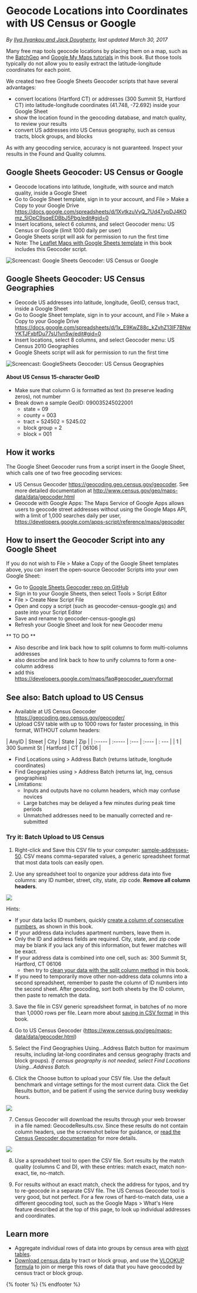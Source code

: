 # Geocode Locations into Coordinates with US Census or Google
*By [Ilya Ilyankou and Jack Dougherty](../../introduction/who.md), last updated March 30, 2017*

Many free map tools geocode locations by placing them on a map, such as the [BatchGeo](../../map/batchgeo) and [Google My Maps tutorials](../../map/mymaps) in this book. But those tools typically do not allow you to easily extract the latitude-longitude coordinates for each point.

We created two free Google Sheets Geocoder scripts that have several advantages:
- convert locations (Hartford CT) or addresses (300 Summit St, Hartford CT) into latitude-longitude coordinates (41.748, -72.692) inside your Google Sheet
- show the location found in the geocoding database, and match quality, to review your results
- convert US addresses into US Census geography, such as census tracts, block groups, and blocks

As with any geocoding service, accuracy is not guaranteed. Inspect your results in the Found and Quality columns.

## Google Sheets Geocoder: US Census or Google
- Geocode locations into latitude, longitude, with source and match quality, inside a Google Sheet
- Go to Google Sheet template, sign in to your account, and File > Make a Copy to your Google Drive https://docs.google.com/spreadsheets/d/1XvtkzuVyQ_7Ud47ypDJ4KOmz_5lOpC9sqeEDBbJ5Pbg/edit#gid=0
- Insert locations, select 6 columns, and select Geocoder menu: US Census or Google (limit 1000 daily per user)
- Google Sheets script will ask for permission to run the first time
- Note: The [Leaflet Maps with Google Sheets template](../../leaflet/with-google-sheets) in this book includes this Geocoder script.

![Screencast: Google Sheets Geocoder: US Census or Google](google-sheets-geocoder-census-google.gif)

## Google Sheets Geocoder: US Census Geographies
- Geocode US addresses into latitude, longitude, GeoID, census tract, inside a Google Sheet
- Go to Google Sheet template, sign in to your account, and File > Make a Copy to your Google Drive
https://docs.google.com/spreadsheets/d/1x_E9KwZ88c_kZvhZ13IF7BNwYKTJFxbfDu77sU1vn5w/edit#gid=0
- Insert locations, select 8 columns, and select Geocoder menu: US Census 2010 Geographies
- Google Sheets script will ask for permission to run the first time

![Screencast: GoogleSheets Geocoder: US Census Geographies](google-sheets-geocoder-census-geographies.gif)

#### About US Census 15-character GeoID
- Make sure that column G is formatted as text (to preserve leading zeros), not number
- Break down a sample GeoID: 090035245022001
  - state = 09
  - county = 003
  - tract = 524502 = 5245.02
  - block group = 2
  - block = 001

## How it works
The Google Sheet Geocoder runs from a script insert in the Google Sheet, which calls one of two free geocoding services:
- US Census Geocoder https://geocoding.geo.census.gov/geocoder. See more detailed documentation at http://www.census.gov/geo/maps-data/data/geocoder.html
- Geocode with Google Apps: The Maps Service of Google Apps allows users to geocode street addresses without using the Google Maps API, with a limit of 1,000 searches daily per user, https://developers.google.com/apps-script/reference/maps/geocoder

## How to insert the Geocoder Script into any Google Sheet
If you do not wish to File > Make a Copy of the Google Sheet templates above, you can insert the open-source Geocoder Scripts into your own Google Sheet:
- Go to [Google Sheets Geocoder repo on GitHub](https://github.com/JackDougherty/google-sheets-geocoder)
- Sign in to your Google Sheets, then select Tools > Script Editor
- File > Create New Script File
- Open and copy a script (such as geocoder-census-google.gs) and paste into your Script Editor
- Save and rename to geocoder-census-google.gs)
- Refresh your Google Sheet and look for new Geocoder menu

** TO DO **
- Also describe and link back how to split columns to form multi-columns addresses
- also describe and link back to how to unify columns to form a one-column address
- add this https://developers.google.com/maps/faq#geocoder_queryformat

## See also: Batch upload to US Census
- Available at US Census Geocoder https://geocoding.geo.census.gov/geocoder/
- Upload CSV table with up to 1000 rows for faster processing, in this format, WITHOUT column headers:

| AnyID  | Street | City | State | Zip   |
| :----- | :----- | :--- | :---- | : --- |
| 1      | 300 Summit St  | Hartford | CT | 06106 |

- Find Locations using > Address Batch (returns latitude, longitude coordinates)
- Find Geographies using > Address Batch (returns lat, lng, census geographies)
- Limitations:
  - Inputs and outputs have no column headers, which may confuse novices
  - Large batches may be delayed a few minutes during peak time periods
  - Unmatched addresses need to be manually corrected and re-submitted

### Try it: Batch Upload to US Census
1) Right-click and Save this CSV file to your computer: [sample-addresses-50](https://www.datavizforall.org/geocode/sample-addresses-50.csv). CSV means comma-separated values, a generic spreadsheet format that most data tools can easily open.

2) Use any spreadsheet tool to organize your address data into five columns: any ID number, street, city, state, zip code. **Remove all column headers**.

  ![](address-no-column-headers.png)

Hints:
- If your data lacks ID numbers, quickly [create a column of consecutive numbers](../../transform/calculate/index.html), as shown in this book.
- If your address data includes apartment numbers, leave them in.
- Only the ID and address fields are required. City, state, and zip code may be blank if you lack any of this information, but fewer matches will be exact.
- If your address data is combined into one cell, such as: 300 Summit St, Hartford, CT 06106
  - then try to [clean your data with the split column method](../../clean/spreadsheets) in this book.
- If you need to temporarily move other non-address data columns into a second spreadsheet, remember to paste the column of ID numbers into the second sheet. After geocoding, sort both sheets by the ID column, then paste to rematch the data.

3) Save the file in CSV generic spreadsheet format, in batches of no more than 1,0000 rows per file. Learn more about [saving in CSV format](../../spreadsheet/csv) in this book.

4) Go to US Census Geocoder (https://www.census.gov/geo/maps-data/data/geocoder.html)

5) Select the Find Geographies Using...Address Batch button for maximum results, including lat-long coordinates and census geography (tracts and block groups). *If census geography is not needed, select Find Locations Using...Address Batch.*

6) Click the Choose button to upload your CSV file. Use the default benchmark and vintage settings for the most current data. Click the Get Results button, and be patient if using the service during busy weekday hours.

  ![](census-geocoder-batch.png)

7) Census Geocoder will download the results through your web browser in a file named: GeocodeResults.csv. Since these results do not contain column headers, use the screenshot below for guidance, or [read the Census Geocoder documentation](http://www.census.gov/geo/maps-data/data/geocoder.html) for more details.

  ![](geocode-results.png)

8) Use a spreadsheet tool to open the CSV file. Sort results by the match quality (columns C and D), with these entries: match exact, match non-exact, tie, no-match.

9) For results without an exact match, check the address for typos, and try to re-geocode in a separate CSV file. The US Census Geocoder tool is very good, but not perfect. For a few rows of hard-to-match data, use a different geocoding tool, such as the Google Maps > What's Here feature described at the top of this page, to look up individual addresses and coordinates.

## Learn more
- Aggregate individual rows of data into groups by census area with [pivot tables](../../spreadsheet/pivot).
- [Download census data](../find) by tract or block group, and use the [VLOOKUP formula](../../spreadsheet/vlookup/) to join or merge this rows of data that you have geocoded by census tract or block group.

{% footer %}
{% endfooter %}
